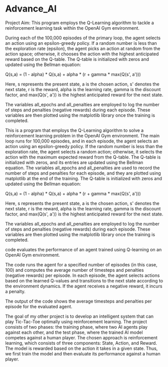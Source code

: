 # Advance_AI
Project
Aim:
This program employs the Q-Learning algorithm to tackle a reinforcement learning task within the OpenAI Gym environment.

During each of the 100,000 episodes of the primary loop, the agent selects an action using an epsilon-greedy policy. If a random number is less than the exploration rate (epsilon), the agent picks an action at random from the action space; otherwise, it chooses the action with the highest anticipated reward based on the Q-table. The Q-table is initialized with zeros and updated using the Bellman equation:

Q(s,a) = (1 - alpha) * Q(s,a) + alpha * (r + gamma * max(Q(s', a')))

Here, s represents the present state, a is the chosen action, s' denotes the next state, r is the reward, alpha is the learning rate, gamma is the discount factor, and max(Q(s', a')) is the highest anticipated reward for the next state.

The variables all_epochs and all_penalties are employed to log the number of steps and penalties (negative rewards) during each episode. These variables are then plotted using the matplotlib library once the training is completed.


This is a program that employs the Q-Learning algorithm to solve a reinforcement learning problem in the OpenAI Gym environment. The main loop runs for 100,000 episodes, and in each episode, the agent selects an action using an epsilon-greedy policy. If the random number is less than the exploration rate, the agent selects a random action; otherwise, it selects the action with the maximum expected reward from the Q-table. The Q-table is initialized with zeros, and its entries are updated using the Bellman equation. The variables all_epochs and all_penalties are used to record the number of steps and penalties for each episode, and they are plotted using matplotlib at the end of the training. The Q-table is initialized with zeros and updated using the Bellman equation:

Q(s,a) = (1 - alpha) * Q(s,a) + alpha * (r + gamma * max(Q(s', a')))

Here, s represents the present state, a is the chosen action, s' denotes the next state, r is the reward, alpha is the learning rate, gamma is the discount factor, and max(Q(s', a')) is the highest anticipated reward for the next state.

The variables all_epochs and all_penalties are employed to log the number of steps and penalties (negative rewards) during each episode. These variables are then plotted using the matplotlib library once the training is completed.

code evaluates the performance of an agent trained using Q-learning on an OpenAI Gym environment.

The code runs the agent for a specified number of episodes (in this case, 100) and computes the average number of timesteps and penalties (negative rewards) per episode. In each episode, the agent selects actions based on the learned Q-values and transitions to the next state according to the environment dynamics. If the agent receives a negative reward, it incurs a penalty.

The output of the code shows the average timesteps and penalties per episode for the evaluated agent.


The goal of my other project is to develop an intelligent system that can play Tic-Tac-Toe optimally using reinforcement learning. The project consists of two phases: the training phase, where two AI agents play against each other, and the test phase, where the trained AI model competes against a human player. The chosen approach is reinforcement learning, which consists of three components: State, Action, and Reward. The model is rewarded based on the action it takes in a given state. Thus, we first train the model and then evaluate its performance against a human player.





